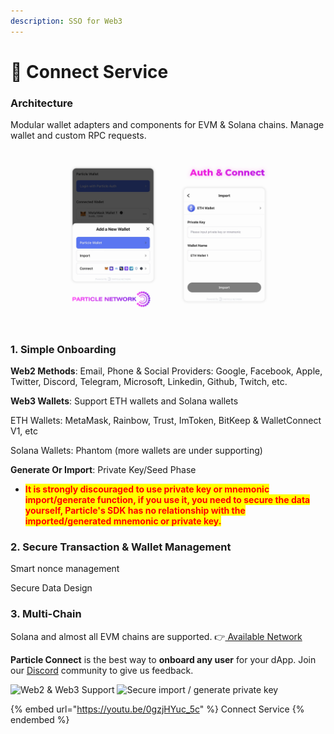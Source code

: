 ```yaml
---
description: SSO for Web3
---
```


# 🔌 Connect Service

### Architecture

Modular wallet adapters and components for EVM & Solana chains. Manage wallet and custom RPC requests.

![Particle Connect](../../.gitbook/assets/Connect.png)

### 1. Simple Onboarding

**Web2 Methods**: Email, Phone & Social Providers: Google, Facebook, Apple, Twitter, Discord, Telegram, Microsoft, Linkedin, Github, Twitch, etc.

**Web3 Wallets**: Support ETH wallets and Solana wallets

ETH Wallets: MetaMask, Rainbow, Trust, ImToken, BitKeep & WalletConnect V1, etc

Solana Wallets: Phantom (more wallets are under supporting)

**Generate Or Import**: Private Key/Seed Phase

* <mark style="color:red;">**It is strongly discouraged to use private key or mnemonic import/generate function, if you use it, you need to secure the data yourself, Particle's SDK has no relationship with the imported/generated mnemonic or private key.**</mark>

### 2. Secure Transaction & Wallet Management

Smart nonce management

Secure Data Design

### 3. Multi-Chain

Solana and almost all EVM chains are supported. 👉[ Available Network](../../overview/available-networks/)



**Particle Connect** is the best way to **onboard any user** for your dApp. Join our [Discord](https://discord.gg/2y44qr6CR2) community to give us feedback.

![Web2 & Web3 Support](https://static.particle.network/docs-images/add-wallet.png) ![Secure import / generate private key](https://static.particle.network/docs-images/import-private-key.png)

{% embed url="https://youtu.be/0gzjHYuc_5c" %}
Connect Service
{% endembed %}
